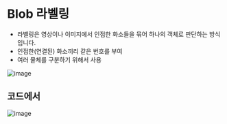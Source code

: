 # Blob 라벨링
- 라벨링은 영상이나 이미지에서 인접한 화소들을 묶어 하나의 객체로 판단하는 방식입니다.
- 인접한(연결된) 화소끼리 같은 번호를 부여
- 여러 물체를 구분하기 위해서 사용

![image](https://github.com/user-attachments/assets/32fb29fe-4f85-4962-a3c2-54e0ab527e9c)

## 코드에서

![image](https://github.com/user-attachments/assets/e2a023ac-d726-4f15-803f-724667659d51)
